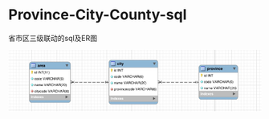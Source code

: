 # Province-City-County-sql
省市区三级联动的sql及ER图

![er.jpg](https://github.com/liumapp/Province-City-County-sql/blob/master/er.jpg)
